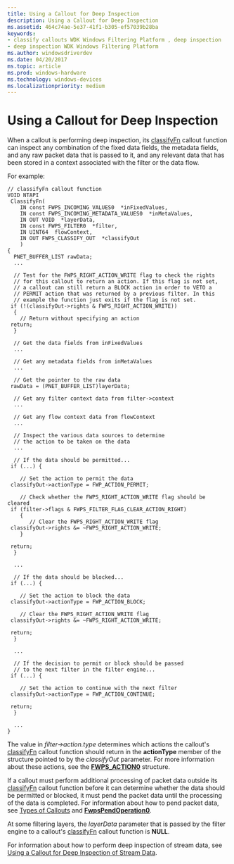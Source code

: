 ```yaml
---
title: Using a Callout for Deep Inspection
description: Using a Callout for Deep Inspection
ms.assetid: 464c74ae-5e37-41f1-b305-ef57039b28ba
keywords:
- classify callouts WDK Windows Filtering Platform , deep inspection
- deep inspection WDK Windows Filtering Platform
ms.author: windowsdriverdev
ms.date: 04/20/2017
ms.topic: article
ms.prod: windows-hardware
ms.technology: windows-devices
ms.localizationpriority: medium
---
```


# Using a Callout for Deep Inspection


When a callout is performing deep inspection, its [classifyFn](https://msdn.microsoft.com/library/windows/hardware/ff544887) callout function can inspect any combination of the fixed data fields, the metadata fields, and any raw packet data that is passed to it, and any relevant data that has been stored in a context associated with the filter or the data flow.

For example:

```
// classifyFn callout function
VOID NTAPI
 ClassifyFn(
    IN const FWPS_INCOMING_VALUES0  *inFixedValues,
    IN const FWPS_INCOMING_METADATA_VALUES0  *inMetaValues,
    IN OUT VOID  *layerData,
    IN const FWPS_FILTER0  *filter,
    IN UINT64  flowContext,
    IN OUT FWPS_CLASSIFY_OUT  *classifyOut
    )
{
  PNET_BUFFER_LIST rawData;
  ...

  // Test for the FWPS_RIGHT_ACTION_WRITE flag to check the rights
  // for this callout to return an action. If this flag is not set,
  // a callout can still return a BLOCK action in order to VETO a
  // PERMIT action that was returned by a previous filter. In this
  // example the function just exits if the flag is not set.
 if (!(classifyOut->rights & FWPS_RIGHT_ACTION_WRITE))
  {
    // Return without specifying an action
 return;
  }

  // Get the data fields from inFixedValues
  ...

  // Get any metadata fields from inMetaValues
  ...

  // Get the pointer to the raw data
 rawData = (PNET_BUFFER_LIST)layerData;

  // Get any filter context data from filter->context
  ...

  // Get any flow context data from flowContext
  ...

  // Inspect the various data sources to determine
  // the action to be taken on the data
  ...

  // If the data should be permitted...
 if (...) {

    // Set the action to permit the data
 classifyOut->actionType = FWP_ACTION_PERMIT;

    // Check whether the FWPS_RIGHT_ACTION_WRITE flag should be cleared
 if (filter->flags & FWPS_FILTER_FLAG_CLEAR_ACTION_RIGHT)
    {
       // Clear the FWPS_RIGHT_ACTION_WRITE flag
 classifyOut->rights &= ~FWPS_RIGHT_ACTION_WRITE;
    }

 return;
  }

  ...

  // If the data should be blocked...
 if (...) {

    // Set the action to block the data
 classifyOut->actionType = FWP_ACTION_BLOCK;

    // Clear the FWPS_RIGHT_ACTION_WRITE flag
 classifyOut->rights &= ~FWPS_RIGHT_ACTION_WRITE;

 return;
  }

  ...

  // If the decision to permit or block should be passed
  // to the next filter in the filter engine...
 if (...) {

    // Set the action to continue with the next filter
 classifyOut->actionType = FWP_ACTION_CONTINUE;

 return;
  }

  ...
}
```

The value in *filter-&gt;action.type* determines which actions the callout's [classifyFn](https://msdn.microsoft.com/library/windows/hardware/ff544887) callout function should return in the **actionType** member of the structure pointed to by the *classifyOut* parameter. For more information about these actions, see the [**FWPS\_ACTION0**](https://msdn.microsoft.com/library/windows/hardware/ff551215) structure.

If a callout must perform additional processing of packet data outside its [classifyFn](https://msdn.microsoft.com/library/windows/hardware/ff544887) callout function before it can determine whether the data should be permitted or blocked, it must pend the packet data until the processing of the data is completed. For information about how to pend packet data, see [Types of Callouts](types-of-callouts.md) and [**FwpsPendOperation0**](https://msdn.microsoft.com/library/windows/hardware/ff551199).

At some filtering layers, the *layerData* parameter that is passed by the filter engine to a callout's [classifyFn](https://msdn.microsoft.com/library/windows/hardware/ff544887) callout function is **NULL**.

For information about how to perform deep inspection of stream data, see [Using a Callout for Deep Inspection of Stream Data](using-a-callout-for-deep-inspection-of-stream-data.md).

 

 





